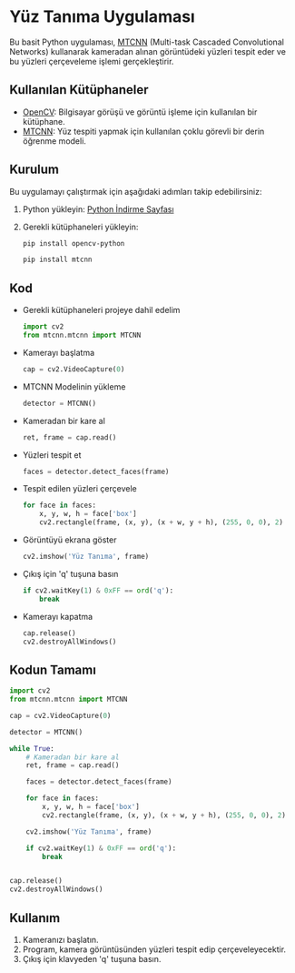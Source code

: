 # Yüz Tanıma Uygulaması

Bu basit Python uygulaması, [MTCNN](https://github.com/ipazc/mtcnn) (Multi-task Cascaded Convolutional Networks) kullanarak kameradan alınan görüntüdeki yüzleri tespit eder ve bu yüzleri çerçeveleme işlemi gerçekleştirir.

## Kullanılan Kütüphaneler

- [OpenCV](https://github.com/opencv/opencv): Bilgisayar görüşü ve görüntü işleme için kullanılan bir kütüphane.
- [MTCNN](https://github.com/ipazc/mtcnn): Yüz tespiti yapmak için kullanılan çoklu görevli bir derin öğrenme modeli.

## Kurulum

Bu uygulamayı çalıştırmak için aşağıdaki adımları takip edebilirsiniz:

1. Python yükleyin: [Python İndirme Sayfası](https://www.python.org/downloads/)
2. Gerekli kütüphaneleri yükleyin:

    ```bash
    pip install opencv-python
    ```

    ```bash
    pip install mtcnn
    ```

## Kod

* Gerekli kütüphaneleri projeye dahil edelim

    ```python
    import cv2
    from mtcnn.mtcnn import MTCNN
    ```

* Kamerayı başlatma

    ```python
    cap = cv2.VideoCapture(0)
    ```
    
* MTCNN Modelinin yükleme

    ```python
    detector = MTCNN()
    ```

* Kameradan bir kare al

    ```python
    ret, frame = cap.read()
    ```

* Yüzleri tespit et

    ```python
    faces = detector.detect_faces(frame)
    ```

* Tespit edilen yüzleri çerçevele

    ```python
    for face in faces:
        x, y, w, h = face['box']
        cv2.rectangle(frame, (x, y), (x + w, y + h), (255, 0, 0), 2)
    ```

* Görüntüyü ekrana göster

    ```python
    cv2.imshow('Yüz Tanıma', frame)
    ```

* Çıkış için 'q' tuşuna basın

    ```python
    if cv2.waitKey(1) & 0xFF == ord('q'):
        break
    ```

* Kamerayı kapatma

    ```python
    cap.release()
    cv2.destroyAllWindows()
    ```

## Kodun Tamamı

```python
import cv2
from mtcnn.mtcnn import MTCNN

cap = cv2.VideoCapture(0)

detector = MTCNN()

while True:
    # Kameradan bir kare al
    ret, frame = cap.read()

    faces = detector.detect_faces(frame)

    for face in faces:
        x, y, w, h = face['box']
        cv2.rectangle(frame, (x, y), (x + w, y + h), (255, 0, 0), 2)

    cv2.imshow('Yüz Tanıma', frame)

    if cv2.waitKey(1) & 0xFF == ord('q'):
        break


cap.release()
cv2.destroyAllWindows()
```

## Kullanım

1. Kameranızı başlatın.
2. Program, kamera görüntüsünden yüzleri tespit edip çerçeveleyecektir.
3. Çıkış için klavyeden 'q' tuşuna basın.


